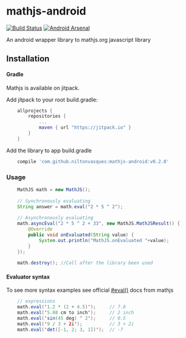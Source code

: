 # mathjs-android

[![Build Status](https://travis-ci.org/niltonvasques/mathjs-android.svg?branch=travis)](https://travis-ci.org/niltonvasques/mathjs-android)
[![Android Arsenal](https://img.shields.io/badge/Android%20Arsenal-MathJS%20Android-green.svg?style=flat)](http://android-arsenal.com/details/1/4675)

An android wrapper library to mathjs.org javascript library

## Installation

#### Gradle
Mathjs is available on jitpack.

Add jitpack to your root build.gradle:

```gradle
	allprojects {
		repositories {
			...
			maven { url "https://jitpack.io" }
		}
	}
```

Add the library to app build.gradle

```gradle
    compile 'com.github.niltonvasques:mathjs-android:v0.2.0'
```

### Usage
```java
    MathJS math = new MathJS();
    
    // Synchronously evaluating
    String answer = math.eval("2 * 5 ^ 2");
    
    // Asynchronously evaluating
    math.asyncEval("2 * 5 ^ 2 + 33", new MathJS.MathJSResult() {
        @Override
        public void onEvaluated(String value) {
            System.out.println("MathJS.onEvaluated "+value);
        }
    });
    
    math.destroy(); //Call after the library been used
```

#### Evaluator syntax

To see more syntax examples see official [#eval()](http://mathjs.org/docs/expressions/parsing.html#eval) docs from mathjs

```java
    // expressions
    math.eval('1.2 * (2 + 4.5)');     // 7.8
    math.eval('5.08 cm to inch');     // 2 inch
    math.eval('sin(45 deg) ^ 2');     // 0.5
    math.eval('9 / 3 + 2i');          // 3 + 2i
    math.eval('det([-1, 2; 3, 1])');  // -7
```
